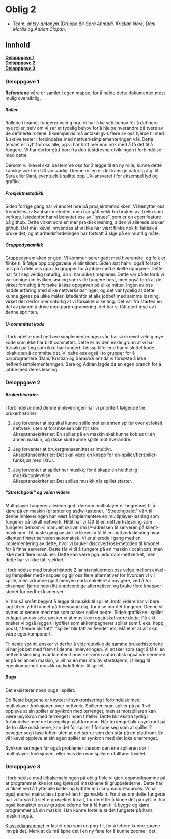 # Oblig 2 

* Team: *antsy-antonym* (Gruppe 8): *Sara Ahmadi, Kristian Nore, Dani Marås og Adrian Clopan.*



## Innhold
**[Deloppgave 1](https://git.app.uib.no/inf112-oblig/inf112.22v.libgdx-template/-/blob/master/Deliverables/ObligatoriskOppgave2.md#deloppgave-1)<br>
[Deloppgave 2](https://git.app.uib.no/inf112-oblig/inf112.22v.libgdx-template/-/blob/master/Deliverables/ObligatoriskOppgave2.md#deloppgave-2)<br>
[Deloppgave 3](https://git.app.uib.no/inf112-oblig/inf112.22v.libgdx-template/-/blob/master/Deliverables/ObligatoriskOppgave2.md#deloppgave-3)<br>**


### Deloppgave 1

**[Referatene](https://git.app.uib.no/inf112-oblig/inf112.22v.libgdx-template/-/blob/master/Deliverables/Referat)** våre er samlet i egen mappe, for å holde dette dokumentet mest mulig oversiktlig.

##### Roller
Rollene i teamet fungerer veldig bra. Vi har ikke sett behov for å definere nye roller, selv om vi ser et tydelig behov for å hjelpe hverandre på tvers av de definerte rollene. Eksempelvis må antakeligvis flere av oss hjelpe til med å skrive tester i forbindelse med nettverksimplementeringen vår. Dette temaet er nytt for oss alle, og vi har hatt mer enn nok med å få det til å fungere. Vi har derfor gått bort fra den testdrevne utviklingen i forbindelse med dette. 

Dersom vi likevel skal bestemme oss for å legge til en ny rolle, kunne dette kanskje vært en UX-ansvarlig. Denne rollen er det kanskje naturlig å gi til Sara eller Dani, eventuelt å splitte opp UX-ansvaret i for eksempel lyd og grafikk.

##### Prosjektmetodikk
Siden forrige gang har vi endret noe på prosjektmetodikken. Vi benytter oss fremdeles av Kanban-metoden, men har gått vekk fra bruken av Trello som verktøy. Istedenfor har vi benyttet oss av "Issues", som er en egen feature på github. Dette virket som en mer praktisk løsning, siden vi allerede bruker github. Det må likevel innvendes at vi ikke har vært flinke nok til faktisk å bruke det, og at arbeidsfordelingen har fortsatt å skje på en muntlig måte.

##### Gruppedynamikk
Gruppedynamikken er god. Vi kommuniserer godt med hverandre, og folk er flinke til å følge opp oppgavene vi blir tildelt. Siden sist har vi også forsøkt oss på å dele oss opp i to grupper for å jobbe med enkelte oppgaver. Dette har falt seg veldig naturlig, da vi har ulike timeplaner. Dette var både fordi vi var uenige om hvilken løsning som ville fungere best, men også fordi at det virket fornuftig å forsøke å løse oppgaven på ulike måter. Ingen av oss hadde erfaring med slike nettverksløsninger, og det var tydelig at dette kunne gjøres på ulike måter. Istedenfor at alle jobbet med samme løsning, virket det derfor mer naturlig at vi forsøkte ulike ting. Det var fra starten en del av planen å drive med parprogramering, det har vi fått gjort mye av i denne sprinten.



##### U-committet kode
I forbindelse med nettverksimplementeringen vår, har vi skrevet veldig mye kode som ikke har blitt committet. Dette er av den enkle grunn at vi har forsøkt på ting som ikke har fungert. I disse tilfellene har vi slettet kode lokalt uten å committe det. Vi delte oss også i to grupper for å parprogramere (Dani/ Kristian og Sara/Adrian) da vi forsøkte å løse nettverksimplementeringen. Sara og Adrian lagde da en egen branch for å jobbe med deres løsning.

### Deloppgave 2
##### Brukerhistorier
I forbindelse med denne innleveringen har vi prioritert følgende tre brukerhistorier:

1) Jeg forventer at jeg skal kunne spille mot en annen spiller over et lokalt nettverk, uten at forsinkelsen blir for stor.  
Akseptansekriterier: En spiller på en maskin skal kunne kobles til en annen maskin, og disse skal kunne spille mot hverandre.

2) Jeg forventer at brukergrensesnittet er intuitivt.  
Akseptansekriterier: Det skal være en knapp for en-spiller/flerspiller-funksjon med i GUI.

3) Jeg forventer at spillet har musikk, for å skape en helthetlig musikkopplevelse.  
Akseptansekriterier: Det spilles musikk når spillet starter.

##### "Stretchgoal" og veien videre
Multiplayer fungerer allerede godt dersom multiplayer er begrenset til å kjøre på en maskin (piltaster og asdw-tastene). "Stretchgoalet" vårt til denne innleveringen har vært å implementere en multiplayer-løsning som fungerer på lokalt nettverk.  Hittil har vi fått til en nettverksløsning som fungerer dersom vi manuelt skriver inn IP-adressen til serveren på klient-maskinen. Til neste gang ønsker vi likevel å få til en nettverksløsning hvor klienten finner serveren automatisk. Vi er allerede i gang med en implementering av dette, hvor vi bruker discoverHost-metoden til kryonet for å finne serveren. Dette får vi til å fungere på en maskin (localhost), men ikke med flere maskiner. Dette kan være pga. eduroam-nettverket, men dette har vi ikke fått sjekket.

I forbindelse med brukerhistorie 2 lar startskjermen oss velge mellom enkel- og flerspiller med knapper og gir oss flere alternativer for hvordan vi vil spille, men vi kunne gjort menyen enda enkelere å navigere, ved å for eksempel fjerne noen litt unødvendige alternativer, og bruke flere knapper i stedet for nedtrekksmenyer.

Vi har så smått begynt å legge til musikk til spillet. Inntil videre har vi bare lagt til en lydfil funnet på freesound.org, for å se om det fungerer. Denne vil byttes ut senere med noe som passer spillet bedre. Siden grafikken i spillet er laget av oss selv, ønsker vi at musikken også skal være dette. På sikt ønsker vi også legge til lydfiler som akkompagnerer spillet som f. eks. hopp, boost, "fiende blir tatt", "spiller blir tatt av fiende" etc. Målet er at alt skal være egenkomponert.

Til neste sprint, ønsker vi derfor å videreutvikle de samme brukerhistoriene vi har jobbet med frem til denne innleveringen. Vi ønsker som sagt å få til en nettverksløsning hvor klienten finner serveren automatisk også når serveren er på en annen maskin, vi vil ha en mer intuitiv startskjerm, i tillegg til egenkomponert musikk og lydeffekter til spillet.

##### Bugs
Det eksisterer noen bugs i spillet.

De fleste bugsene er knyttet til synkronisering i forbindelse med multiplayer-funksjonen over nettverk. Spilleren som spiller på pc 1 vil oppleve at sin spiller er synkron med terrenget, men at motspilleren kan være usynkron med terrenget i noen tilfeller. Dette blir ekstra tydlig i forbindelse med de bevegelige plattformene. Når terrenget blir usynkront på de to ulike maskinene, kan det for spiller 1 fortone seg som at spiller 2 beveger seg i løse luften uten at det ser ut som den står på en plattfrom. En vil likevel oppleve at sin egen spiller er synkron med det lokale terrenget.  

Synkroniseringen får også problemer dersom den ene spilleren dør i multiplayer-funksjonen, eller hvis den ene spilleren fullfører levelet.



### Deloppgave 3
I forbindelse med tilbakemeldingen på oblig 1 ble vi gjort oppmerksomme på at programmet ikke lot seg kjøre på maskinene til gruppelederne. Dette har vi fikset ved å flytte alle bilder og lydfiler inn i src/main/resources. Vi har også endret main.class i pom-filen til game.Main. For å se om dette fungerte har vi forsøkt å slette prosjektet lokalt, for deretter å klone det på nytt. Vi har også kontaktet en av gruppelederne for å få ham til å bygge og kjøre programmet på sin maskin. Han kunne fortelle at det fungerte på hans maskin også.

[Klassediagrammet](https://git.app.uib.no/inf112-oblig/inf112.22v.libgdx-template/-/blob/master/Deliverables/Images/KlassediagramOblig2.png) er lastet opp som en png-fil, for å lettere kunne zoome inn på det. Merk at du må åpne det i en ny fane for å kunne zoome i det.


